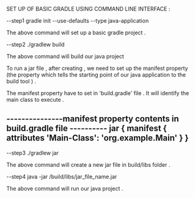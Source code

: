 SET UP OF BASIC GRADLE USING COMMAND LINE INTERFACE :

--step1 
	gradle init --use-defaults --type java-application

The above command will set up a basic gradle project .

--step2 
	./gradlew build 

 The above command will build our java project 


To run a jar file , after creating , we need to set up the manifest property (the property which 
tells  the starting point of our java application to the build tool ) . 

The manifest property have to set in 'build.gradle' file . It will identify the main class 
to execute . 


---------------manifest property contents in build.gradle file ----------
jar {
    manifest {
        attributes 'Main-Class': 'org.example.Main'
    }
}
------------------------------------------------------------------------

--step3 
	./gradlew jar 

The above command will create a new jar file in build/libs folder .

--step4 
	java -jar /build/libs/jar_file_name.jar

The above command will run our java project . 

 


